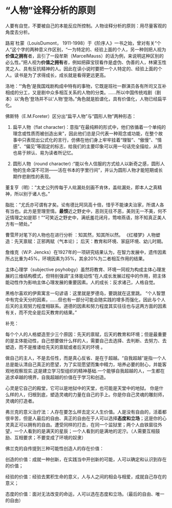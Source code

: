 # “人物”诠释分析的原则

 

人要有自觉，不要被自己的本能反应所控制。人物诠释分析的原则：用尽量客观的角度去分析。

路易˙杜蒙（LouisDumont， 1911-1998）于《阶序人》一书之始，曾对有关“个人”这个字的两种意义作区别，“一为特定的、经验上面的个人，另一种则把人视为**价值之拥有**者，且引了一段牟斯（MarcelMauss）的话为例，来说明这种区别的必么性。”把人视为**价值之拥有**者，例如把薛宝钗看作是虚伪、伪善的人，林黛玉性灵之人、具有反抗精神的人。因此在读小说时要把一个人特定的、经验上面的个人。读书是为了求得成长，成长就是看得更远更高。

洛地：“‘角色’是我国戏剧构成中特有的事物，它既是班社一群演员各有所司又互补相成的分工，又是剧中众多相互关系的人物的分类。……所以中国传统戏剧（剧本）以‘角色’登场并不以‘人物’登场。”角色就是脸谱化，具有价值化，人物已经扁平化。

佛斯特（E.M.Foreter）区分出“扁平人物”与“圆形人物”两种形态：

1. 扁平人物（flat character)：意指“在最纯粹的形式中，他们依循着一个单纯的理念或性质而被创造出来”，因此他们总是只代表一种观念或功能，在整个故事中只表现出公式化的言行，仿佛在他们身上牢牢挂着“理智”、“傲慢”、“情感”、“偏见”等固定的标志，给我们的主要印象可以用一句话完全描绘，从而也易于辨认、易为读者所记忆。

2. 圆形人物（round character) :“能以令人信服的方式给人以新奇之感，圆形人物的生命深不可测——活在书本的字里行间”，并认为圆形人物才能短期或长期作悲剧性的表现。

董复亨（明）：“太史公列传每于人纰漏处刻画不肯休，盖纰漏处，即本人之真精神，所以别于诸人也。”

脂批：“尤氏亦可谓有才矣。论有德比阿凤高十倍，惜乎不能谏夫治家，所谓人各有当也。此方是至理至情。**最恨**近之野史中，恶则无往不恶，美则无一不美，何不近情理之如是耶！”“可笑近之野史中，满纸羞花闭月，莺啼燕语，除不知真正美人方有一陋处。”

曹雪芹对笔下的人物也在进行分析 ：知其然，知其所以然。 《红楼梦》人物塑造：先天禀赋：正邪两赋（气本论）； 后天：教育和环境、家庭环境、幼儿时期。

詹维克（W.P. Jencks）在1927年的一项研究结果认为，在智力发展中，遗传因素所占比重为45%，环境因素为35%，其余20%为二者相互作用的结果。

主体心理学（subjective psyhobgy）虽然将教育、环境一同视为构成主体心理发展的三维结构模式，但特别强调“主体能动性”在人成长发展过程中的作用，把主体能动性作为影响主体心理发展的重要因素。人的成长：反求诸己，人格自觉。

黑格尔喜欢的伊索寓言一句谚语：这里就是罗德岛，要跳就在这里跳。 “个人智慧中有完全天分的因素，……但也有一部分可能会随实践的增多而强化，因此与个人后天的主观努力程度相联系。道德的因素和努力程度其实往往也与这两方面的因素有关，而不完全是后天教育的结果。”

 补充：

每个个人的人格塑造至少三个原因：先天的禀赋，后天的教育和环境；但是最重要的是主体能动性，自己想要做什么样的人，需要自己去选择、去判断、去努力、去塑造，而不是推诿给先天的禀赋或者后天的环境 。

做自己的主人，不是去任性，而是真心反省、是在于超越。“自我超越”是指一个人总是能认清自己真正的愿望，为了实现愿望而集中精力，培养必要的耐心，并能客观地观察现实.这是建立学习型组织的精神基础.一个能够自我超越的人，一生都在追求卓越的境界，自我超越的价值在于学习和创造。 

心灵是它自己的殿堂，它可以是地狱中的天堂，也可能是天堂中的地狱。 你是什么样的人，归根到底，塑造灵魂的力量在自己的手上。你是你自己灵魂的雕刻师，灵魂的打造者。

弗兰克的意义治疗法：人存在要怎么样去定义人生价值。人是没有自由的，活着都很辛苦，但是人最后的自由、真正的自由在于人可以选择**态度和立场**；这是你的心灵真正可以拥有的自由。遭受同样的打击，在同一个监狱里；两个人由铁窗往外望，一个人看到的是满天的星辰；一个人看到的是满地的泥泞。（人需要互相鼓励、互相要求；不要变成了环境的奴隶）

佛兰克的自传提到三种可能性创造人的存在价值：

创造的价值：成就一种创新，在实践当中开创新的可能，人可以确定和认识到存在的价值；

经验的价值：经验去累积生命的意义，人与人之间的相会与相爱，成就自己存在的意义；

态度的价值：面对无法改变的命运，人可以选在态度和立场。（最后的自由、唯一的自由）